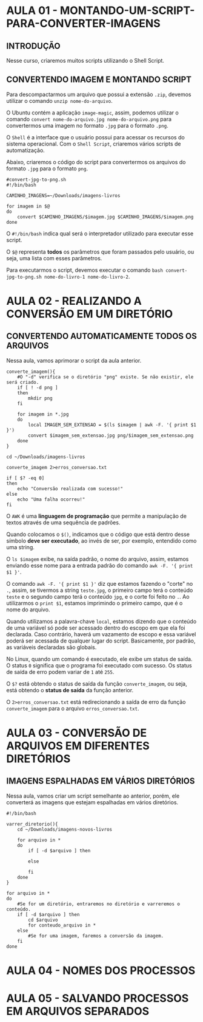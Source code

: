 # AULA 01 - MONTANDO-UM-SCRIPT-PARA-CONVERTER-IMAGENS

## INTRODUÇÃO

Nesse curso, criaremos muitos scripts utilizando o Shell Script.

## CONVERTENDO IMAGEM E MONTANDO SCRIPT

Para descompactarmos um arquivo que possui a extensão `.zip`, devemos utilizar o comando `unzip nome-do-arquivo`.

O Ubuntu contém a aplicação `image-magic`, assim, podemos utilizar o comando `convert nome-do-arquivo.jpg nome-do-arquivo.png` para convertermos uma imagem no formato `.jpg` para o formato `.png`.

O `Shell` é a interface que o usuário possui para acessar os recursos do sistema operacional. Com o `Shell Script`, criaremos vários scripts de automatização.

Abaixo, criaremos o código do script para convertermos os arquivos do formato `.jpg` para o formato `png`.

```shell
#convert-jpg-to-png.sh
#!/bin/bash

CAMINHO_IMAGENS=~/Downloads/imagens-livros

for imagem in $@
do
	convert $CAMINHO_IMAGENS/$imagem.jpg $CAMINHO_IMAGENS/$imagem.png
done
```

O `#!/bin/bash` indica qual será o interpretador utilizado para executar esse script.

O `$@` representa **todos** os parâmetros que foram passados pelo usuário, ou seja, uma lista com esses parâmetros.

Para executarmos o script, devemos executar o comando `bash convert-jpg-to-png.sh nome-do-livro-1 nome-do-livro-2`.

# AULA 02 - REALIZANDO A CONVERSÃO EM UM DIRETÓRIO

## CONVERTENDO AUTOMATICAMENTE TODOS OS ARQUIVOS

Nessa aula, vamos aprimorar o script da aula anterior.

```shell
converte_imagem(){
	#O "-d" verifica se o diretório "png" existe. Se não existir, ele será criado.
	if [ ! -d png ]
	then
		mkdir png
	fi

	for imagem in *.jpg
	do
		local IMAGEM_SEM_EXTENSAO = $(ls $imagem | awk -F. '{ print $1 }')
		convert $imagem_sem_extensao.jpg png/$imagem_sem_extensao.png
	done
}

cd ~/Downloads/imagens-livros

converte_imagem 2>erros_conversao.txt

if [ $? -eq 0]
then
	echo "Conversão realizada com sucesso!"
else
	echo "Uma falha ocorreu!"
fi
```

O `AWK` é uma **linguagem de programação** que permite a manipulação de textos através de uma sequência de padrões.

Quando colocamos o `$()`, indicamos que o código que está dentro desse símbolo **deve ser executado**, ao invés de ser, por exemplo, entendido como uma string.

O `ls $imagem` exibe, na saída padrão, o nome do arquivo, assim, estamos enviando esse nome para a entrada padrão do comando `awk -F. '{ print $1 }'`.

O comando `awk -F. '{ print $1 }'` diz que estamos fazendo o "corte" no `.`, assim, se tivermos a string `teste.jpg`, o primeiro campo terá o conteúdo `teste` e o segundo campo terá o conteúdo `jpg`, e o corte foi feito no `.`. Ao utilizarmos o `print $1`, estamos imprimindo o primeiro campo, que é o nome do arquivo.

Quando utilizamos a palavra-chave `local`, estamos dizendo que o conteúdo de uma variável só pode ser acessado dentro do escopo em que ela foi declarada. Caso contrário, haverá um vazamento de escopo e essa variável poderá ser acessada de qualquer lugar do script. Basicamente, por padrão, as variáveis declaradas são globais.

No Linux, quando um comando é executado, ele exibe um status de saída. O status `0` significa que o programa foi executado com sucesso. Os status de saída de erro podem variar de `1` até `255`.

O `$?` está obtendo o status de saída da função `converte_imagem`, ou seja, está obtendo o **status de saída** da função anterior.

O `2>erros_conversao.txt` está redirecionando a saída de erro da função `converte_imagem` para o arquivo `erros_conversao.txt`.

# AULA 03 - CONVERSÃO DE ARQUIVOS EM DIFERENTES DIRETÓRIOS

## IMAGENS ESPALHADAS EM VÁRIOS DIRETÓRIOS

Nessa aula, vamos criar um script semelhante ao anterior, porém, ele converterá as imagens que estejam espalhadas em vários diretórios.

```shell
#!/bin/bash

varrer_diretorio(){
	cd ~/Downloads/imagens-novos-livros

	for arquivo in *
	do
		if [ -d $arquivo ] then

		else

		fi
	done
}

for arquivo in *
do
	#Se for um diretório, entraremos no diretório e varreremos o conteúdo.
	if [ -d $arquivo ] then
		cd $arquivo
		for conteudo_arquivo in *
	else
		#Se for uma imagem, faremos a conversão da imagem.
	fi
done
```

# AULA 04 - NOMES DOS PROCESSOS

# AULA 05 - SALVANDO PROCESSOS EM ARQUIVOS SEPARADOS
